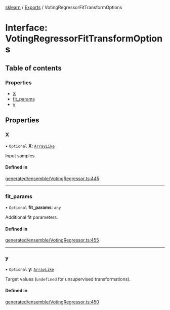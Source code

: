 [sklearn](../readme.md) / [Exports](../modules.md) / VotingRegressorFitTransformOptions

# Interface: VotingRegressorFitTransformOptions

## Table of contents

### Properties

- [X](VotingRegressorFitTransformOptions.md#x)
- [fit\_params](VotingRegressorFitTransformOptions.md#fit_params)
- [y](VotingRegressorFitTransformOptions.md#y)

## Properties

### X

• `Optional` **X**: [`ArrayLike`](../modules.md#arraylike)

Input samples.

#### Defined in

[generated/ensemble/VotingRegressor.ts:445](https://github.com/transitive-bullshit/scikit-learn-ts/blob/367336a/packages/sklearn/src/generated/ensemble/VotingRegressor.ts#L445)

___

### fit\_params

• `Optional` **fit\_params**: `any`

Additional fit parameters.

#### Defined in

[generated/ensemble/VotingRegressor.ts:455](https://github.com/transitive-bullshit/scikit-learn-ts/blob/367336a/packages/sklearn/src/generated/ensemble/VotingRegressor.ts#L455)

___

### y

• `Optional` **y**: [`ArrayLike`](../modules.md#arraylike)

Target values (`undefined` for unsupervised transformations).

#### Defined in

[generated/ensemble/VotingRegressor.ts:450](https://github.com/transitive-bullshit/scikit-learn-ts/blob/367336a/packages/sklearn/src/generated/ensemble/VotingRegressor.ts#L450)
